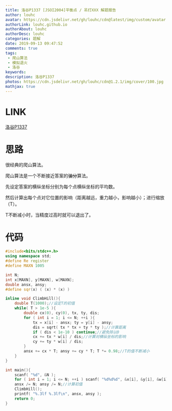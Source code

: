 ```yaml
---
title: 洛谷P1337 [JSOI2004]平衡点 / 吊打XXX 解题报告
author: louhc
avatar: https://cdn.jsdelivr.net/gh/louhc/cdn@latest/img/custom/avatar.jpg
authorLink: louhc.github.io
authorAbout: louhc
authorDesc: louhc
categories: 题解
date: 2019-09-13 09:47:52
comments: true
tags: 
 - 爬山算法
 - 模拟退火
 - 洛谷
keywords: 
description: 洛谷P1337
photos: https://cdn.jsdelivr.net/gh/louhc/cdn@1.2.1/img/cover/100.jpg
mathjax: true
---
```


# LINK

[洛谷P1337](https://www.luogu.com.cn/problem/P1337)

# 思路

很经典的爬山算法。

爬山算法是一个不断接近答案的~~骗分~~算法。

先设定答案的横纵坐标分别为每个点横纵坐标的平均数。

然后计算出每个点对它位置的影响（距离越远，重力越小，影响越小）；进行缩放（T）。

T不断减小时，当精度过高时就可以退出了。

# 代码

```cpp
#include<bits/stdc++.h>
using namespace std;
#define Re register
#define MAXN 1005

int N;
int x[MAXN], y[MAXN], w[MAXN];
double ansx, ansy;
#define sqr(x) ( (x) * (x) )

inline void ClimbHill(){
	double T(1000);//设定T的初值
	while( T > 1e-5 ){
		double cx(0), cy(0), tx, ty, dis;
		for ( int i = 1; i <= N; ++i ){
			tx = x[i] - ansx; ty = y[i] - ansy;
			dis = sqrt( tx * tx + ty * ty );//计算距离
			if ( dis < 1e-10 ) continue;//避免除以0
			cx += tx * w[i] / dis;//计算对横纵坐标的影响
			cy += ty * w[i] / dis;
		}
		ansx += cx * T; ansy += cy * T; T *= 0.98;//T的值不断减小
	}
}

int main(){
	scanf( "%d", &N );
	for ( int i = 1; i <= N; ++i ) scanf( "%d%d%d", &x[i], &y[i], &w[i] ), ansx += x[i], ansy += y[i];
	ansx /= N; ansy /= N;//计算初值
	ClimbHill();
	printf( "%.3lf %.3lf\n", ansx, ansy );
	return 0;
}
```


